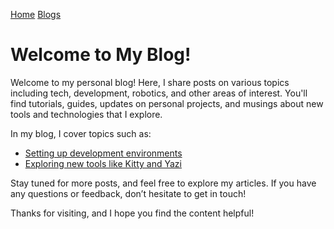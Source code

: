 [Home](/index.md)
[Blogs](/blogs/index.md)


# Welcome to My Blog!

Welcome to my personal blog! Here, I share posts on various topics including tech, development, robotics, and other areas of interest. You'll find tutorials, guides, updates on personal projects, and musings about new tools and technologies that I explore.


In my blog, I cover topics such as:

- [Setting up development environments](./categories/linux/ubuntu-installation-guide.md)
- [Exploring new tools like Kitty and Yazi](./categories/linux/kitty-yazi-setup.md)

Stay tuned for more posts, and feel free to explore my articles. If you have any questions or feedback, don’t hesitate to get in touch!




Thanks for visiting, and I hope you find the content helpful!

